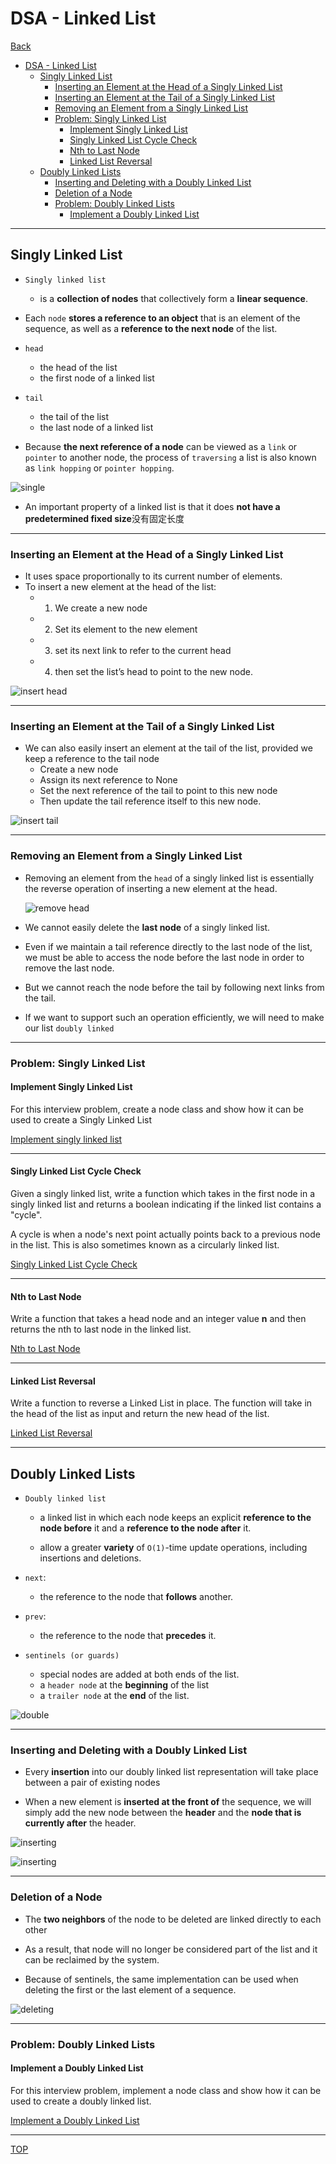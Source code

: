 # DSA - Linked List

[Back](../../index.md)

- [DSA - Linked List](#dsa---linked-list)
  - [Singly Linked List](#singly-linked-list)
    - [Inserting an Element at the Head of a Singly Linked List](#inserting-an-element-at-the-head-of-a-singly-linked-list)
    - [Inserting an Element at the Tail of a Singly Linked List](#inserting-an-element-at-the-tail-of-a-singly-linked-list)
    - [Removing an Element from a Singly Linked List](#removing-an-element-from-a-singly-linked-list)
    - [Problem: Singly Linked List](#problem-singly-linked-list)
      - [Implement Singly Linked List](#implement-singly-linked-list)
      - [Singly Linked List Cycle Check](#singly-linked-list-cycle-check)
      - [Nth to Last Node](#nth-to-last-node)
      - [Linked List Reversal](#linked-list-reversal)
  - [Doubly Linked Lists](#doubly-linked-lists)
    - [Inserting and Deleting with a Doubly Linked List](#inserting-and-deleting-with-a-doubly-linked-list)
    - [Deletion of a Node](#deletion-of-a-node)
    - [Problem: Doubly Linked Lists](#problem-doubly-linked-lists)
      - [Implement a Doubly Linked List](#implement-a-doubly-linked-list)

---

## Singly Linked List

- `Singly linked list`

  - is a **collection of nodes** that collectively form a **linear sequence**.

- Each `node` **stores a reference to an object** that is an element of the sequence, as well as a **reference to the next node** of the list.

- `head`

  - the head of the list
  - the first node of a linked list

- `tail`

  - the tail of the list
  - the last node of a linked list

- Because **the next reference of a node** can be viewed as a `link` or `pointer` to another node, the process of `traversing` a list is also known as `link hopping` or `pointer hopping`.

![single](./pic/single_linked_list.png)

- An important property of a linked list is that it does **not have a predetermined fixed size**没有固定长度

---

### Inserting an Element at the Head of a Singly Linked List

- It uses space proportionally to its current number of elements.
- To insert a new element at the head of the list:
  - 1. We create a new node
  - 2. Set its element to the new element
  - 3. set its next link to refer to the current head
  - 4. then set the list’s head to point to the new node.

![insert head](./pic/single_linked_list_insert_head.png)

---

### Inserting an Element at the Tail of a Singly Linked List

- We can also easily insert an element at the tail of the list, provided we keep a reference to the tail node
  - Create a new node
  - Assign its next reference to None
  - Set the next reference of the tail to point to this new node
  - Then update the tail reference itself to this new node.

![insert tail](./pic/single_linked_list_insert_tail.png)

---

### Removing an Element from a Singly Linked List

- Removing an element from the `head` of a singly linked list is essentially the reverse operation of inserting a new element at the head.

  ![remove head](./pic/single_linked_list_remove_head.png)

- We cannot easily delete the **last node** of a singly linked list.
- Even if we maintain a tail reference directly to the last node of the list, we must be able to access the node before the last node in order to remove the last node.
- But we cannot reach the node before the tail by following next links from the tail.
- If we want to support such an operation efficiently, we will need to make our list `doubly linked`

---

### Problem: Singly Linked List

#### Implement Singly Linked List

For this interview problem, create a node class and show how it can be used to create a Singly Linked List

[Implement singly linked list](./problem_implement_singly_linked_list.ipynb)

---

#### Singly Linked List Cycle Check

Given a singly linked list, write a function which takes in the first node in a singly linked list and returns a boolean indicating if the linked list contains a "cycle".

A cycle is when a node's next point actually points back to a previous node in the list. This is also sometimes known as a circularly linked list.

[Singly Linked List Cycle Check](./problem_singly_linked_list_cycle_check.ipynb)

---

#### Nth to Last Node

Write a function that takes a head node and an integer value **n** and then returns the nth to last node in the linked list.

[Nth to Last Node](./problem_singly_linked_list_Nth_to_last_node.ipynb)

---

#### Linked List Reversal

Write a function to reverse a Linked List in place. The function will take in the head of the list as input and return the new head of the list.

[Linked List Reversal](./problem_singly_linked_list_reversal.ipynb)

---

## Doubly Linked Lists

- `Doubly linked list`

  - a linked list in which each node keeps an explicit **reference to the node before** it and a **reference to the node after** it.

  - allow a greater **variety** of `O(1)`-time update operations, including insertions and deletions.

- `next`:

  - the reference to the node that **follows** another.

- `prev`:

  - the reference to the node that **precedes** it.

- `sentinels (or guards)`
  - special nodes are added at both ends of the list.
  - a `header node` at the **beginning** of the list
  - a `trailer node` at the **end** of the list.

![double](./pic/double_linked_list.png)

---

### Inserting and Deleting with a Doubly Linked List

- Every **insertion** into our doubly linked list representation will take place between a pair of existing nodes

- When a new element is **inserted at the front of** the sequence, we will simply add the new node between the **header** and the **node that is currently after** the header.

![inserting](./pic/double_linked_list_inserting01.png)

![inserting](./pic/double_linked_list_inserting02.png)

---

### Deletion of a Node

- The **two neighbors** of the node to be deleted are linked directly to each other

- As a result, that node will no longer be considered part of the list and it can be reclaimed by the system.

- Because of sentinels, the same implementation can be used when deleting the first or the last element of a sequence.

![deleting](./pic/double_linked_list_deleting01.png)

---

### Problem: Doubly Linked Lists

#### Implement a Doubly Linked List

For this interview problem, implement a node class and show how it can be used to create a doubly linked list.

[Implement a Doubly Linked List](./problem_implement_doubly_linked_list.ipynb)

---

[TOP](#dsa---linked-list)
